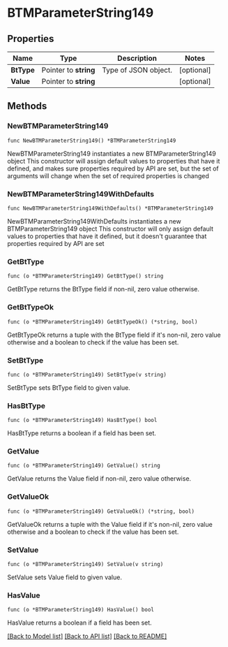 # BTMParameterString149

## Properties

Name | Type | Description | Notes
------------ | ------------- | ------------- | -------------
**BtType** | Pointer to **string** | Type of JSON object. | [optional] 
**Value** | Pointer to **string** |  | [optional] 

## Methods

### NewBTMParameterString149

`func NewBTMParameterString149() *BTMParameterString149`

NewBTMParameterString149 instantiates a new BTMParameterString149 object
This constructor will assign default values to properties that have it defined,
and makes sure properties required by API are set, but the set of arguments
will change when the set of required properties is changed

### NewBTMParameterString149WithDefaults

`func NewBTMParameterString149WithDefaults() *BTMParameterString149`

NewBTMParameterString149WithDefaults instantiates a new BTMParameterString149 object
This constructor will only assign default values to properties that have it defined,
but it doesn't guarantee that properties required by API are set

### GetBtType

`func (o *BTMParameterString149) GetBtType() string`

GetBtType returns the BtType field if non-nil, zero value otherwise.

### GetBtTypeOk

`func (o *BTMParameterString149) GetBtTypeOk() (*string, bool)`

GetBtTypeOk returns a tuple with the BtType field if it's non-nil, zero value otherwise
and a boolean to check if the value has been set.

### SetBtType

`func (o *BTMParameterString149) SetBtType(v string)`

SetBtType sets BtType field to given value.

### HasBtType

`func (o *BTMParameterString149) HasBtType() bool`

HasBtType returns a boolean if a field has been set.

### GetValue

`func (o *BTMParameterString149) GetValue() string`

GetValue returns the Value field if non-nil, zero value otherwise.

### GetValueOk

`func (o *BTMParameterString149) GetValueOk() (*string, bool)`

GetValueOk returns a tuple with the Value field if it's non-nil, zero value otherwise
and a boolean to check if the value has been set.

### SetValue

`func (o *BTMParameterString149) SetValue(v string)`

SetValue sets Value field to given value.

### HasValue

`func (o *BTMParameterString149) HasValue() bool`

HasValue returns a boolean if a field has been set.


[[Back to Model list]](../README.md#documentation-for-models) [[Back to API list]](../README.md#documentation-for-api-endpoints) [[Back to README]](../README.md)


